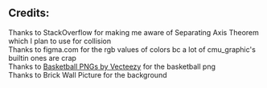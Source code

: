 Credits:
-----------------
Thanks to StackOverflow for making me aware of Separating Axis Theorem which I plan to use for collision  
Thanks to figma.com for the rgb values of colors bc a lot of cmu_graphic's builtin ones are crap  
Thanks to <a href="https://www.vecteezy.com/free-png/basketball">Basketball PNGs by Vecteezy</a> for the basketball png  
Thanks to <a herf="https://media.istockphoto.com/id/1219629037/vector/illustration-of-brick-wall-background-texture.jpg?b=1&s=612x612&w=0&k=20&c=UDk-cTa_yTv80o4oSINLH7siXTV-fF_lw07DXf9NXXY=">Brick Wall Picture</a> for the background